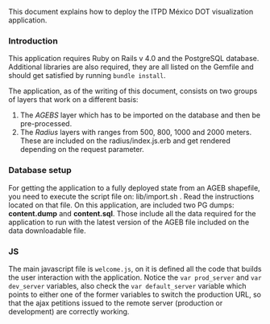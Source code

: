 
This document explains how to deploy the ITPD México DOT visualization application. 

### Introduction

This application requires Ruby on Rails v 4.0 and the PostgreSQL database. Additional libraries are also required, they are all listed on the Gemfile and should get satisfied by running `bundle install`.

The application, as of the writing of this document, consists on two groups of layers that work on a different basis:

1. The *AGEBS* layer which has to be imported on the database and then be pre-processed. 
2. The *Radius* layers with ranges from 500, 800, 1000 and 2000 meters. These are included on the radius/index.js.erb and get rendered 
   depending on the request parameter. 

### Database setup

For getting the application to a fully deployed state from an AGEB shapefile, you need to execute the script file on: lib/import.sh . Read the instructions located on that file.
On this application, are included two PG dumps: **content.dump** and **content.sql**. Those include all the data required for the application to run with the latest version of the AGEB file included on the data downloadable file. 

### JS 

The main javascript file is `welcome.js`, on it is defined all the code that builds the user interaction with the application. Notice the `var prod_server` and `var dev_server` variables, also check the `var default_server` variable which points to either one of the former variables to switch the production URL, so that the ajax petitions issued to the remote server (production or development) are correctly working. 

